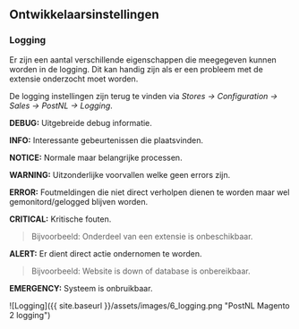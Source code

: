 ## Ontwikkelaarsinstellingen

### Logging
Er zijn een aantal verschillende eigenschappen die meegegeven kunnen worden in de logging. Dit kan handig zijn als er een probleem met de extensie onderzocht moet worden.

De logging instellingen zijn terug te vinden via *Stores → Configuration → Sales → PostNL → Logging*.

**DEBUG:** Uitgebreide debug informatie.

**INFO:** Interessante gebeurtenissen die plaatsvinden.

**NOTICE:** Normale maar belangrijke processen.

**WARNING:** Uitzonderlijke voorvallen welke geen errors zijn.

**ERROR:** Foutmeldingen die niet direct verholpen dienen te worden maar wel gemonitord/gelogged blijven worden.

**CRITICAL:** Kritische fouten.
>Bijvoorbeeld: Onderdeel van een extensie is onbeschikbaar.
 
**ALERT:** Er dient direct actie ondernomen te worden.
>Bijvoorbeeld: Website is down of database is onbereikbaar.

**EMERGENCY:** Systeem is onbruikbaar.

![Logging]({{ site.baseurl }}/assets/images/6_logging.png "PostNL Magento 2 logging")